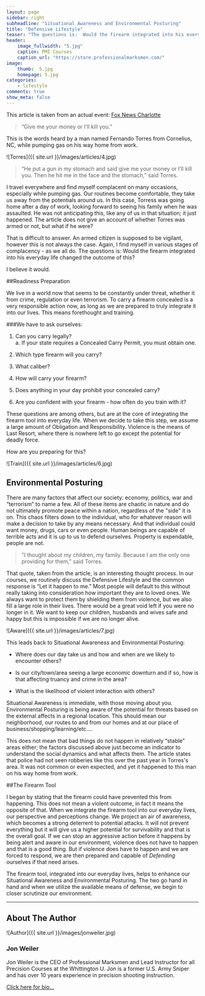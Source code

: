 ```yaml
---
layout: page
sidebar: right
subheadline: "Situational Awareness and Environmental Posturing"
title: "Defensive Lifestyle"
teaser: "The questions is:  Would the firearm integrated into his everyday life changed the outcome of this?"
header:
    image_fullwidth: "5.jpg"
    caption: PMI Courses
    caption_url: "https://store.professionalmarksmen.com/"
image:
    thumb:  5.jpg
    homepage: 5.jpg
categories:
    - lifestyle
comments: true
show_meta: false
---
```

This article is taken from an actual event:  [Fox News Charlotte](http://www.fox46charlotte.com/news/local-news/57051605-story)

> “Give me your money or I’ll kill you.”

This is the words heard by a man named Fernando Torres from Cornelius, NC, while pumping gas on his way home from work.  

![Torres]({{ site.url }}/images/articles/4.jpg)

> “He put a gun in my stomach and said give me your money or I’ll kill you. Then he hit me in the face and the stomach," said Torres.

I travel everywhere and find myself complacent on many occasions, especially while pumping gas.  Our routines become comfortable, they take us away from the potentials around us.  In this case, Torress was going home after a day of work, looking forward to seeing his family when he was assaulted. He was not anticipating this, like any of us in that situation; it just happened.  The article does not give an account of whether Torres was armed or not, but what if he were?  

That is difficult to answer.  An armed citizen is supposed to be vigilant, however this is not always the case.  Again, I find myself in various stages of complacency - as we all do.  The questions is:  Would the firearm integrated into his everyday life changed the outcome of this?  

I believe it would.

##Readiness Preparation

We live in a world now that seems to be constantly under threat, whether it from crime, regulation or even terrorism.  To carry a firearm concealed is a very responsible action now, as long as we are prepared to truly integrate it into our lives.  This means forethought and training.   

###We have to ask ourselves:

1.	Can you carry legally?  
	a.	If your state requires a Concealed Carry Permit, you must obtain one.
	
2.	Which type firearm will you carry?

3.	What caliber?

4.	How will carry your firearm?

5.	Does anything in your day prohibit your concealed carry?

6.	Are you confident with your firearm - how often do you train with it?

These questions are among others, but are at the core of integrating the firearm tool into everyday life.  When we decide to take this step, we assume a large amount of Obligation and Responsibility.  Violence is the means of Last Resort, where there is nowhere left to go except the potential for deadly force.  

How are you preparing for this?    

![Train]({{ site.url }}/images/articles/6.jpg)

## Environmental Posturing

There are many factors that affect our society:  economy, politics, war and “terrorism” to name a few.  All of these items are chaotic in nature and do not ultimately promote peace within a nation, regardless of the "side" it is on.  This chaos filters down to the individual, who for whatever reason will make a decision to take by any means necessary.  And that individual could want money, drugs, cars or even people.  Human beings are capable of terrible acts and it is up to us to defend ourselves.  Property is expendable, people are not. 
   
>"I thought about my children, my family. Because I am the only one providing for them," said Torres.

That quote, taken from the article, is an interesting thought process.  In our courses, we routinely discuss the Defensive Lifestyle and the common response is “Let it happen to me.”  Most people will default to this without really taking into consideration how important they are to loved ones.  We always want to protect them by shielding them from violence, but we also fill a large role in their lives.  There would be a great void left if you were no longer in it.  We want to keep our children, husbands and wives safe and happy but this is impossible if we are no longer alive.

![Aware]({{ site.url }}/images/articles/7.jpg)

This leads back to Situational Awareness and Environmental Posturing:  

* Where does our day take us and how and when are we likely to encounter others?  

* Is our city/town/area seeing a large economic downturn and if so, how is that affecting truancy and crime in the area?  

* What is the likelihood of violent interaction with others?  

Situational Awareness is immediate, with those moving about you.  Environmental Posturing is being aware of the potential for threats based on the external affects in a regional location.  This should mean our neighborhood, our routes to and from our homes and at our place of business/shopping/learning/etc.…

This does not mean that bad things do not happen in relatively “stable” areas either; the factors discussed above just become an indicator to understand the social dynamics and what affects them.  The article states that police had not seen robberies like this over the past year in Torres's area.  It was not common  or even expected, and yet it happened to this man on his way home from work. 

##The Firearm Tool

I began by stating that the firearm could have prevented this from happening.  This does not mean a violent outcome, in fact it means the opposite of that.  When we integrate the firearm tool into our everyday lives, our perspective and perceptions change.  We project an air of awareness, which becomes a strong deterrent to potential attacks.  It will not prevent everything but it will give us a higher potential for survivability and that is the overall goal.  If we can stop an aggressive action before it happens by being alert and aware in our environment, violence does not have to happen and that is a good thing.  But if violence does have to happen and we are forced to respond, we are then prepared and capable of *Defending* ourselves if that need arises.  

The firearm tool, integrated into our everyday lives, helps to enhance our Situational Awareness and Environmental Posturing.  The two go hand in hand and when we utilize the available means of defense, we begin to closer scrutinize our environment.  



______________________________________________________


## About The Author

![Author]({{ site.url }}/images/jonweiler.jpg)

### Jon Weiler 

Jon Weiler is the CEO of Professional Marksmen and Lead Instructor for all Precision Courses at the Whittington U.  Jon is a former U.S. Army Sniper and has over 10 years experience in precision shooting instruction.

[Click here for bio...](http://professionalmarksmen.com/jon_weiler/)

 
